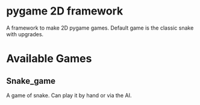 # pygame 2D framework
A framework to make 2D pygame games. Default game is the classic snake with upgrades.

# Available Games
## Snake_game
A game of snake. Can play it by hand or via the AI.
